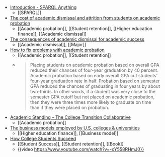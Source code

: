 - [Introduction - SPARQL Anything](https://sparql-anything.readthedocs.io/en/v0.8.0/)
	- [[SPARQL]]
- [The cost of academic dismissal and attrition from students on academic probation](https://onlinelibrary.wiley.com/doi/abs/10.1002/he.20444?campaign=wolearlyview)
	- [[Academic probation]], [[Student retention]], [[Higher education finance]], [[Academic dismissal]]
- [The consequences of academic dismissal for academic success](https://www.tandfonline.com/doi/full/10.1080/03075079.2019.1596076)
	- [[Academic dismissal]], [[Major]]
- [How to fix problems with academic probation](https://www.insidehighered.com/views/2022/03/23/how-fix-problems-academic-probation-opinion)
	- [[Academic probation]], [[Student retention]]
	- >Placing students on academic probation based on overall GPA reduced their chances of four-year graduation by 40 percent.
	  Academic probation based on early overall GPA cut students’ four-year graduation rate in half.
	  Probation based on semester GPA reduced the chances of graduating in four years by about two-thirds. In other words, if a student was very close to the semester GPA cutoff but not placed on academic probation, then they were three times more likely to graduate on time than if they were placed on probation.
- [Academic Standing – The College Transition Collaborative](https://collegetransitioncollaborative.org/academic-standing/)
	- [[Academic probation]]
- [The business models employed by U.S. colleges & universities](https://onlinelibrary.wiley.com/doi/abs/10.1002/he.20448?campaign=wolearlyview)
	- [[Higher education finance]], [[Business model]]
- [How College Students Succeed](https://styluspub.presswarehouse.com/browse/book/9781642671339/How-College-Students-Succeed)
	- [[Student Success]], [[Student retention]], [[Book]]
	- {{video https://www.youtube.com/watch?v=-xY558RHmJ0}}